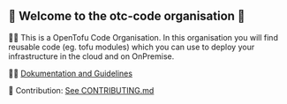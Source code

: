 ## 👋 Welcome to the otc-code organisation 👋

🙋‍♀️ This is a OpenTofu Code Organisation. In this organisation you will find reusable code (eg. tofu modules) which you can use to deploy your infrastructure in the cloud and on OnPremise.

👩‍💻 [Dokumentation and Guidelines](https://github.com/otc-code/otc-code-docs/)

🌈 Contribution: [See  CONTRIBUTING.md](https://github.com/otc-code/.github/blob/main/CONTRIBUTING.md)
<!--

**Here are some ideas to get you started:**

🙋‍♀️ A short introduction - what is your organization all about?
🌈 Contribution guidelines - how can the community get involved?
👩‍💻 Useful resources - where can the community find your docs? Is there anything else the community should know?
🍿 Fun facts - what does your team eat for breakfast?
🧙 Remember, you can do mighty things with the power of [Markdown](https://docs.github.com/github/writing-on-github/getting-started-with-writing-and-formatting-on-github/basic-writing-and-formatting-syntax)
-->

